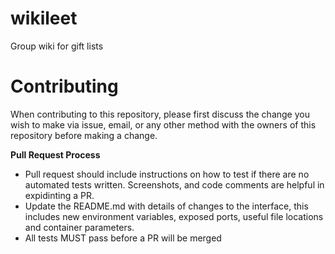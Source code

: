 # wikileet

Group wiki for gift lists

# Contributing

When contributing to this repository, please first discuss the change you wish to make via issue, email, or any other method with the owners of this repository before making a change.

**Pull Request Process**
* Pull request should include instructions on how to test if there are no automated tests written. Screenshots, and code comments are helpful in expidinting a PR.
* Update the README.md with details of changes to the interface, this includes new environment variables, exposed ports, useful file locations and container parameters.
* All tests MUST pass before a PR will be merged